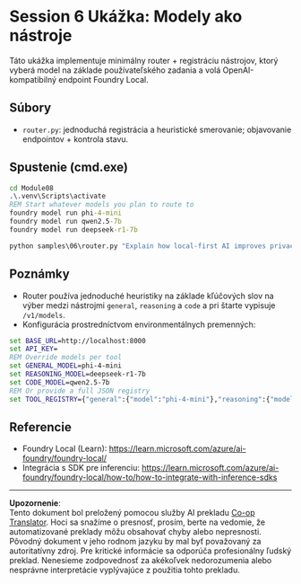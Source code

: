 <!--
CO_OP_TRANSLATOR_METADATA:
{
  "original_hash": "7f0c6af41a1ae2c5a770c8170da8bd6e",
  "translation_date": "2025-10-01T01:24:49+00:00",
  "source_file": "Module08/samples/06/README.md",
  "language_code": "sk"
}
-->
# Session 6 Ukážka: Modely ako nástroje

Táto ukážka implementuje minimálny router + registráciu nástrojov, ktorý vyberá model na základe používateľského zadania a volá OpenAI-kompatibilný endpoint Foundry Local.

## Súbory
- `router.py`: jednoduchá registrácia a heuristické smerovanie; objavovanie endpointov + kontrola stavu.

## Spustenie (cmd.exe)
```cmd
cd Module08
.\.venv\Scripts\activate
REM Start whatever models you plan to route to
foundry model run phi-4-mini
foundry model run qwen2.5-7b
foundry model run deepseek-r1-7b

python samples\06\router.py "Explain how local-first AI improves privacy in two sentences."
```

## Poznámky
- Router používa jednoduché heuristiky na základe kľúčových slov na výber medzi nástrojmi `general`, `reasoning` a `code` a pri štarte vypisuje `/v1/models`.
- Konfigurácia prostredníctvom environmentálnych premenných:
```cmd
set BASE_URL=http://localhost:8000
set API_KEY=
REM Override models per tool
set GENERAL_MODEL=phi-4-mini
set REASONING_MODEL=deepseek-r1-7b
set CODE_MODEL=qwen2.5-7b
REM Or provide a full JSON registry
set TOOL_REGISTRY={"general":{"model":"phi-4-mini"},"reasoning":{"model":"deepseek-r1-7b"},"code":{"model":"qwen2.5-7b"}}
```

## Referencie
- Foundry Local (Learn): https://learn.microsoft.com/azure/ai-foundry/foundry-local/
- Integrácia s SDK pre inferenciu: https://learn.microsoft.com/azure/ai-foundry/foundry-local/how-to/how-to-integrate-with-inference-sdks

---

**Upozornenie**:  
Tento dokument bol preložený pomocou služby AI prekladu [Co-op Translator](https://github.com/Azure/co-op-translator). Hoci sa snažíme o presnosť, prosím, berte na vedomie, že automatizované preklady môžu obsahovať chyby alebo nepresnosti. Pôvodný dokument v jeho rodnom jazyku by mal byť považovaný za autoritatívny zdroj. Pre kritické informácie sa odporúča profesionálny ľudský preklad. Nenesieme zodpovednosť za akékoľvek nedorozumenia alebo nesprávne interpretácie vyplývajúce z použitia tohto prekladu.